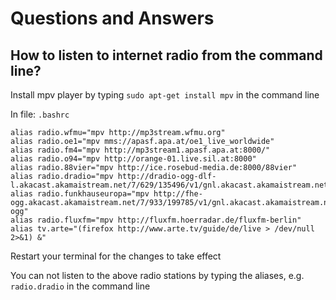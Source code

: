 # Questions and Answers
## How to listen to internet radio from the command line?
Install mpv player by typing `sudo apt-get install mpv` in the command line

In file: `.bashrc`

    alias radio.wfmu="mpv http://mp3stream.wfmu.org"
    alias radio.oe1="mpv mms://apasf.apa.at/oe1_live_worldwide"
    alias radio.fm4="mpv http://mp3stream1.apasf.apa.at:8000/"
    alias radio.o94="mpv http://orange-01.live.sil.at:8000"
    alias radio.88vier="mpv http://ice.rosebud-media.de:8000/88vier"
    alias radio.dradio="mpv http://dradio-ogg-dlf-l.akacast.akamaistream.net/7/629/135496/v1/gnl.akacast.akamaistream.net/dradio_ogg_dlf_l"
    alias radio.funkhauseuropa="mpv http://fhe-ogg.akacast.akamaistream.net/7/933/199785/v1/gnl.akacast.akamaistream.net/fhe-ogg"
    alias radio.fluxfm="mpv http://fluxfm.hoerradar.de/fluxfm-berlin"
    alias tv.arte="(firefox http://www.arte.tv/guide/de/live > /dev/null 2>&1) &"

Restart your terminal for the changes to take effect

You can not listen to the above radio stations by typing the aliases, e.g. `radio.dradio` in the command line

